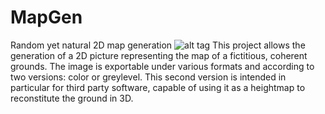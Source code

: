# MapGen
Random yet natural 2D map generation
![alt tag](https://raw.githubusercontent.com/anonyme123/MapGen/tree/master/src/resources/island.png)
This project allows the generation of a 2D picture representing the map of a fictitious, coherent grounds. 
The image is exportable under various formats and according to two versions: color or greylevel. This second version is intended in particular for third party software, capable of using it as a heightmap to reconstitute the ground in 3D.
